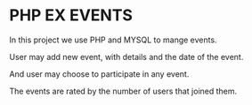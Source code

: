# PHP EX EVENTS

In this project we use PHP and MYSQL to mange events.

User may add new event, with details and the date of the event.

And user may choose to participate in any event.

The events are rated by the number of users that joined them. 
